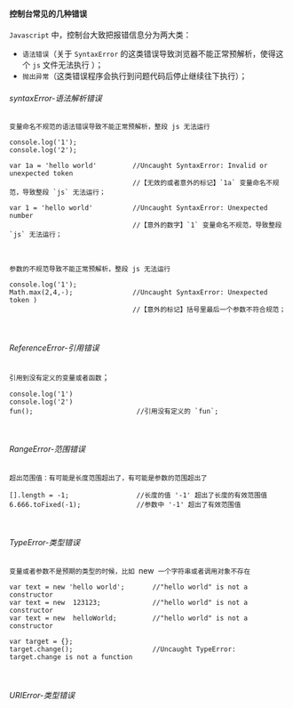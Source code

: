 
#### 控制台常见的几种错误

`Javascript` 中，控制台大致把报错信息分为两大类：
* `语法错误`（关于 `SyntaxError` 的这类错误导致浏览器不能正常预解析，使得这个 `js` 文件无法执行 ）；
* `抛出异常`（这类错误程序会执行到问题代码后停止继续往下执行）；

###### syntaxError-语法解析错误

`变量命名不规范的语法错误导致不能正常预解析，整段 js 无法运行`
```copy
console.log('1');
console.log('2');

var 1a = 'hello world'         //Uncaught SyntaxError: Invalid or unexpected token
                               //【无效的或者意外的标记】`1a` 变量命名不规范，导致整段 `js` 无法运行；

var 1 = 'hello world'          //Uncaught SyntaxError: Unexpected number
                               //【意外的数字】`1` 变量命名不规范，导致整段 `js` 无法运行；
```
<br>


`参数的不规范导致不能正常预解析，整段 js 无法运行`
```copy
console.log('1');
Math.max(2,4,-);               //Uncaught SyntaxError: Unexpected token )
                               //【意外的标记】括号里最后一个参数不符合规范；
```

<br>

###### ReferenceError-引用错误

 `引用到没有定义的变量或者函数`；
```copy
console.log('1')
console.log('2')
fun();                          //引用没有定义的 `fun`;
```


<br>

###### RangeError-范围错误

`超出范围值：有可能是长度范围超出了，有可能是参数的范围超出了`
```copy
[].length = -1;                 //长度的值 '-1' 超出了长度的有效范围值
6.666.toFixed(-1);              //参数中 '-1' 超出了有效范围值      
```

<br>

###### TypeError-类型错误

`变量或者参数不是预期的类型的时候，比如 `new` 一个字符串或者调用对象不存在`
```copy
var text = new 'hello world';       //"hello world" is not a constructor
var text = new  123123;             //"hello world" is not a constructor
var text = new  helloWorld;         //"hello world" is not a constructor

var target = {};
target.change();                    //Uncaught TypeError: target.change is not a function
```


<br>

###### URIError-类型错误
